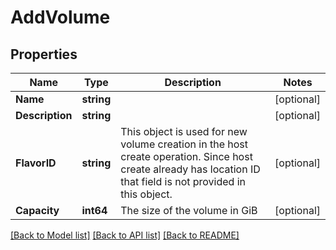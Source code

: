 # AddVolume

## Properties

Name | Type | Description | Notes
------------ | ------------- | ------------- | -------------
**Name** | **string** |  | [optional] 
**Description** | **string** |  | [optional] 
**FlavorID** | **string** | This object is used for new volume creation in the host create operation. Since host create already has location ID that field is not provided in this object. | [optional] 
**Capacity** | **int64** | The size of the volume in GiB | [optional] 

[[Back to Model list]](../README.md#documentation-for-models) [[Back to API list]](../README.md#documentation-for-api-endpoints) [[Back to README]](../README.md)


